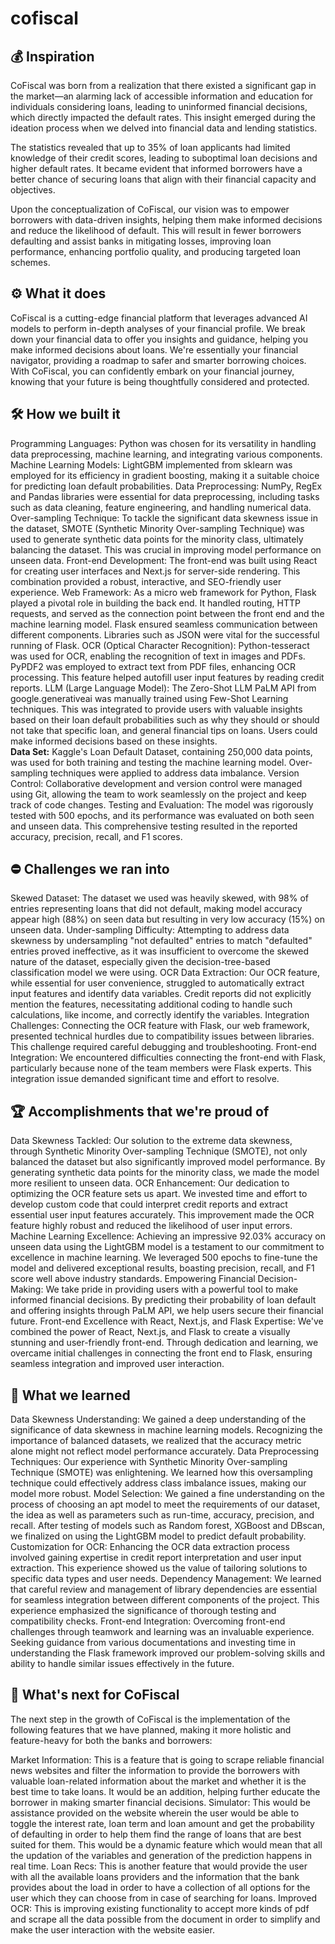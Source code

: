 # cofiscal

## 💰 **Inspiration**
CoFiscal was born from a realization that there existed a significant gap in the market—an alarming lack of accessible information and education for individuals considering loans, leading to uninformed financial decisions, which directly impacted the default rates. This insight emerged during the ideation process when we delved into financial data and lending statistics.

The statistics revealed that up to 35% of loan applicants had limited knowledge of their credit scores, leading to suboptimal loan decisions and higher default rates. It became evident that informed borrowers have a better chance of securing loans that align with their financial capacity and objectives.

Upon the conceptualization of CoFiscal, our vision was to empower borrowers with data-driven insights, helping them make informed decisions and reduce the likelihood of default. This will result in fewer borrowers defaulting and assist banks in mitigating losses, improving loan performance, enhancing portfolio quality, and producing targeted loan schemes.

## ⚙️ **What it does**
CoFiscal is a cutting-edge financial platform that leverages advanced AI models to perform in-depth analyses of your financial profile. We break down your financial data to offer you insights and guidance, helping you make informed decisions about loans. We're essentially your financial navigator, providing a roadmap to safer and smarter borrowing choices. With CoFiscal, you can confidently embark on your financial journey, knowing that your future is being thoughtfully considered and protected.

## 🛠️ **How we built it**
Programming Languages: Python was chosen for its versatility in handling data preprocessing, machine learning, and integrating various components.
Machine Learning Models: LightGBM implemented from sklearn was employed for its efficiency in gradient boosting, making it a suitable choice for predicting loan default probabilities.
Data Preprocessing: NumPy, RegEx and Pandas libraries were essential for data preprocessing, including tasks such as data cleaning, feature engineering, and handling numerical data.
Over-sampling Technique: To tackle the significant data skewness issue in the dataset, SMOTE (Synthetic Minority Over-sampling Technique) was used to generate synthetic data points for the minority class, ultimately balancing the dataset. This was crucial in improving model performance on unseen data.
Front-end Development: The front-end was built using React for creating user interfaces and Next.js for server-side rendering. This combination provided a robust, interactive, and SEO-friendly user experience.
Web Framework: As a micro web framework for Python, Flask played a pivotal role in building the back end. It handled routing, HTTP requests, and served as the connection point between the front end and the machine learning model. Flask ensured seamless communication between different components. Libraries such as JSON were vital for the successful running of Flask.
OCR (Optical Character Recognition): Python-tesseract was used for OCR, enabling the recognition of text in images and PDFs. PyPDF2 was employed to extract text from PDF files, enhancing OCR processing. This feature helped autofill user input features by reading credit reports.
LLM (Large Language Model): The Zero-Shot LLM PaLM API from google.generativeai was manually trained using Few-Shot Learning techniques. This was integrated to provide users with valuable insights based on their loan default probabilities such as why they should or should not take that specific loan, and general financial tips on loans. Users could make informed decisions based on these insights.  
**Data Set:** Kaggle's Loan Default Dataset, containing 250,000 data points, was used for both training and testing the machine learning model. Over-sampling techniques were applied to address data imbalance.
Version Control: Collaborative development and version control were managed using Git, allowing the team to work seamlessly on the project and keep track of code changes.
Testing and Evaluation: The model was rigorously tested with 500 epochs, and its performance was evaluated on both seen and unseen data. This comprehensive testing resulted in the reported accuracy, precision, recall, and F1 scores.
## ⛔ **Challenges we ran into**
Skewed Dataset: The dataset we used was heavily skewed, with 98% of entries representing loans that did not default, making model accuracy appear high (88%) on seen data but resulting in very low accuracy (15%) on unseen data.
Under-sampling Difficulty: Attempting to address data skewness by undersampling "not defaulted" entries to match "defaulted" entries proved ineffective, as it was insufficient to overcome the skewed nature of the dataset, especially given the decision-tree-based classification model we were using.
OCR Data Extraction: Our OCR feature, while essential for user convenience, struggled to automatically extract input features and identify data variables. Credit reports did not explicitly mention the features, necessitating additional coding to handle such calculations, like income, and correctly identify the variables.
Integration Challenges: Connecting the OCR feature with Flask, our web framework, presented technical hurdles due to compatibility issues between libraries. This challenge required careful debugging and troubleshooting.
Front-end Integration: We encountered difficulties connecting the front-end with Flask, particularly because none of the team members were Flask experts. This integration issue demanded significant time and effort to resolve.
## 🏆 **Accomplishments that we're proud of**
Data Skewness Tackled: Our solution to the extreme data skewness, through Synthetic Minority Over-sampling Technique (SMOTE), not only balanced the dataset but also significantly improved model performance. By generating synthetic data points for the minority class, we made the model more resilient to unseen data.
OCR Enhancement: Our dedication to optimizing the OCR feature sets us apart. We invested time and effort to develop custom code that could interpret credit reports and extract essential user input features accurately. This improvement made the OCR feature highly robust and reduced the likelihood of user input errors.
Machine Learning Excellence: Achieving an impressive 92.03% accuracy on unseen data using the LightGBM model is a testament to our commitment to excellence in machine learning. We leveraged 500 epochs to fine-tune the model and delivered exceptional results, boasting precision, recall, and F1 score well above industry standards.
Empowering Financial Decision-Making: We take pride in providing users with a powerful tool to make informed financial decisions. By predicting their probability of loan default and offering insights through PaLM API, we help users secure their financial future.
Front-end Excellence with React, Next.js, and Flask Expertise: We've combined the power of React, Next.js, and Flask to create a visually stunning and user-friendly front-end. Through dedication and learning, we overcame initial challenges in connecting the front end to Flask, ensuring seamless integration and improved user interaction.
## 📝 What we learned
Data Skewness Understanding: We gained a deep understanding of the significance of data skewness in machine learning models. Recognizing the importance of balanced datasets, we realized that the accuracy metric alone might not reflect model performance accurately.
Data Preprocessing Techniques: Our experience with Synthetic Minority Over-sampling Technique (SMOTE) was enlightening. We learned how this oversampling technique could effectively address class imbalance issues, making our model more robust.
Model Selection: We gained a fine understanding on the process of choosing an apt model to meet the requirements of our dataset, the idea as well as parameters such as run-time, accuracy, precision, and recall. After testing of models such as Random forest, XGBoost and DBscan, we finalized on using the LightGBM model to predict default probability.
Customization for OCR: Enhancing the OCR data extraction process involved gaining expertise in credit report interpretation and user input extraction. This experience showed us the value of tailoring solutions to specific data types and user needs.
Dependency Management: We learned that careful review and management of library dependencies are essential for seamless integration between different components of the project. This experience emphasized the significance of thorough testing and compatibility checks.
Front-end Integration: Overcoming front-end challenges through teamwork and learning was an invaluable experience. Seeking guidance from various documentations and investing time in understanding the Flask framework improved our problem-solving skills and ability to handle similar issues effectively in the future.
## 🛫 What's next for CoFiscal
The next step in the growth of CoFiscal is the implementation of the following features that we have planned, making it more holistic and feature-heavy for both the banks and borrowers:

Market Information: This is a feature that is going to scrape reliable financial news websites and filter the information to provide the borrowers with valuable loan-related information about the market and whether it is the best time to take loans. It would be an addition, helping further educate the borrower in making smarter financial decisions.
Simulator: This would be assistance provided on the website wherein the user would be able to toggle the interest rate, loan term and loan amount and get the probability of defaulting in order to help them find the range of loans that are best suited for them. This would be a dynamic feature which would mean that all the updation of the variables and generation of the prediction happens in real time.
Loan Recs: This is another feature that would provide the user with all the available loans providers and the information that the bank provides about the load in order to have a collection of all options for the user which they can choose from in case of searching for loans.
Improved OCR: This is improving existing functionality to accept more kinds of pdf and scrape all the data possible from the document in order to simplify and make the user interaction with the website easier.
